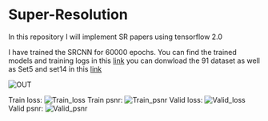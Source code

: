# Super-Resolution
In this repository I will implement SR papers using tensorflow 2.0

I have trained the SRCNN for 60000 epochs.
You can find the trained models and training logs in this [link](https://drive.google.com/open?id=15BDCxku5RXoLUwUpvxT7f7do3lR453SG)
you can donwload the 91 dataset as well as Set5 and set14 in this [link](https://drive.google.com/open?id=1KTRWi8aIBSip0Ir7XvWjNg9eumhQan_R)

![OUT](https://drive.google.com/uc?export=view&id=1e3_efmEkOldT26Iw2wHXo0Jfl6cRcRLm)

Train loss:
![Train_loss](https://drive.google.com/uc?export=view&id=12sb_sEXG2Fs_QrUsMRbmjLs8jlWMWcJb)
Train psnr:
![Train_psnr](https://drive.google.com/uc?export=view&id=1i8f3IArcYIFINOo_iWPmH_KqtazCqvZk)
Valid loss:
![Valid_loss](https://drive.google.com/uc?export=view&id=1yeMl6o6miBZfAVDkS2Nr7xHBpyu5AdIr)
Valid psnr:
![Valid_psnr](https://drive.google.com/uc?export=view&id=1oLYsL0LJjsV0us_4R7VsK4kq9Y8pmGlE)



